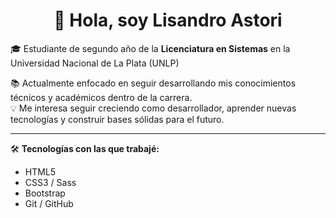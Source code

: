 <h1 align="center">👋 Hola, soy Lisandro Astori</h1>

🎓 Estudiante de segundo año de la **Licenciatura en Sistemas** en la Universidad Nacional de La Plata (UNLP)

📚 Actualmente enfocado en seguir desarrollando mis conocimientos técnicos y académicos dentro de la carrera.  
💡 Me interesa seguir creciendo como desarrollador, aprender nuevas tecnologías y construir bases sólidas para el futuro.

---

🛠️ **Tecnologías con las que trabajé:**
- HTML5
- CSS3 / Sass
- Bootstrap
- Git / GitHub

